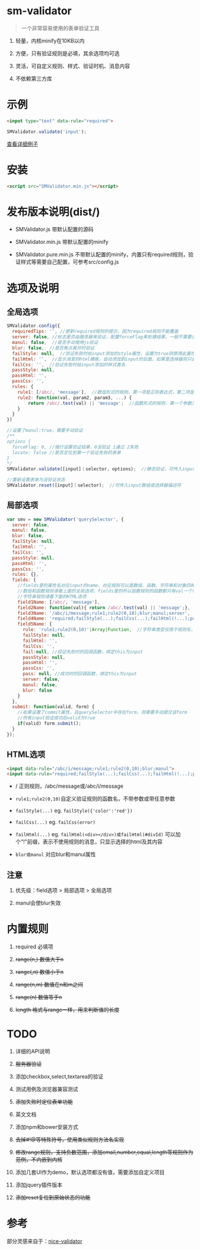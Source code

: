 # sm-validator
>一个非常容易使用的表单验证工具

1. 轻量，内核minify在10KB以内

2. 方便，只有验证规则是必填，其余选项均可选

3. 灵活，可自定义规则、样式、验证时机、消息内容

4. 不依赖第三方库

# 示例
``` html
<input type="text" data-rule="required">
```
``` javascript
SMValidator.validate('input');
```

[查看详细例子](https://wldragon.github.io/sm-validator/)

# 安装
``` html
<script src="SMValidator.min.js"></script>
```

# 发布版本说明(dist/)
- SMValidator.js 带默认配置的源码

- SMValidator.min.js 带默认配置的minify

- SMValidator.pure.min.js 不带默认配置的minify，内置只有required规则，验证样式等需要自己配置，可参考src/config.js

# 选项及说明
## 全局选项
``` javascript
SMValidator.config({
  requiredTips: '', //更新required规则的提示，因为required规则不能覆盖
  server: false, //标志是否由服务器来验证，配置forceFlag来处理结果，一般不需要全局设置，而是针对特定的input来设置
  manul: false,  //是否手动使用js验证
  blur: false,  //是否焦点离开时验证
  failStyle: null,  //验证失败时给input添加的style属性，设置为true则禁用此属性
  failHtml: '',  //显示消息的html模板，自动添加到input的后面，如果是选择器则只会把消息填到选择的标签里
  failCss: '',  //验证失败时给input添加的样式类名
  passStyle: null,
  passHtml: '',
  passCss: '',
  rules: {
    rule1: [/abc/, 'message'],  //数组形式的规则，第一项是正则表达式，第二项是验证失败时显示的消息
    rule2: function(val, param2, param3, ...) {
        return /abc/.test(val) || 'message';  //函数形式的规则，第一个参数为input的值，其他参数可选
    }
  }
})

//设置了manul:true，需要手动验证
/**
options {
  forceFlag: 0, //强行设置验证结果，0没验证 1通过 2失败
  locate: false //是否定位到第一个验证失败的表单
}
*/
SMValidator.validate([input]｜selector, options);  //静态验证，可传入input数组或选择器描述符

//重新设置表单为没验证状态
SMValidator.reset([input]｜selector);  //可传入input数组或选择器描述符
```

## 局部选项
``` javascript
var smv = new SMValidator('querySelector', {
  server: false,
  manul: false,
  blur: false,
  failStyle: null,
  failHtml: '',
  failCss: '',
  passStyle: null,
  passHtml: '',
  passCss: '',
  rules: {},
  fields: {
    //fields里的属性名对应input的name，对应规则可以是数组、函数、字符串和对象四种类型
    //数组和函数规则请看上面的全局选项，fields里的所以函数规则的函数都只有val一个参数
    //字符串规则请看下面的HTML选项
    field1Name: [/abc/, 'message'],
    field2Name: function(val){ return /abc/.test(val) || 'message';},
    field3Name: '/abc/i/message;rule1;rule2(0,10);blur;manul;server',
    field4Name: 'required;failStyle(...);failCss(...);failHtml(!...);passStyle(...);passCss(...);passHtml(!...)',
    field5Name: {
      rule: 'rule1;rule2(0,10)'|Array|Function,  //字符串类型仅限于规则名，不支持failStyle等属性
      failStyle: null,
      failHtml: '',
      failCss: '',
      fail:null, //验证失败时的回调函数，绑定this为input
      passStyle: null,
      passHtml: '',
      passCss: '',
      pass: null, //成功时的回调函数，绑定this为input
      server: false,
      manul: false,
      blur: false
    }
  },
  submit: function(valid, form) {
    //如果设置了commit属性，且querySelector中存在form，则需要手动提交该form
    //所有input验证成功后valid为true
    if(valid) form.submit();
  }
});
```

## HTML选项
``` html
<input data-rule="/abc/i/message;rule1;rule2(0,10);blur;manul">
<input data-rule="required;failStyle(...);failCss(...);failHtml(!...);passStyle(...);passCss(...);passHtml(!...)">
```
- / 正则规则，/abc/message或/abc/i/message

- `rule1;rule2(0,10)`自定义验证规则的函数名，不带参数或带任意参数

- `failStyle(...)` eg. `failStyle({'color':'red'})`

- `failCss(...)` eg. `failCss(error)`

- `failHtml(...)` eg. `failHtml(<div></div>)或failHtml(#divId)`
  可以加个"!"前缀，表示不使用规则的消息，只显示选择的html及其内容

- `blur或manul` 对应blur和manul属性

## 注意
1. 优先级：field选项 > 局部选项 > 全局选项

2. manul会使blur失效

# 内置规则
1. required 必填项

2. ~~range(n,) 数值大于n~~

3. ~~range(,n) 数值小于n~~

4. ~~range(n,m) 数值在n和m之间~~

5. ~~range(n) 数值等于n~~

6. ~~length 格式与range一样，用来判断值的长度~~

# TODO
1. 详细的API说明

2. ~~服务器验证~~

3. 添加checkbox,select,textarea的验证

4. 测试用例及浏览器兼容测试

5. ~~添加失败时定位表单功能~~

6. 英文文档

7. 添加npm和bower安装方式

8. ~~去掉#!@等特殊符号，使用类似规则方法名实现~~

9. ~~修改range规则，支持负数范围，添加email,number,equal,length等规则作为范例，不内嵌到内核~~

10. 添加几套UI作为demo，默认选项都没有值，需要添加自定义项目

11. 添加jquery插件版本

12. ~~添加reset复位到原始状态的功能~~

# 参考
部分灵感来自于：[nice-validator](https://github.com/niceue/nice-validator)